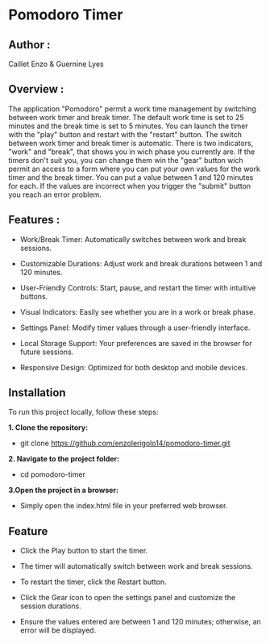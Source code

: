 # Pomodoro Timer

## Author : 
Caillet Enzo & Guernine Lyes

## Overview :
The application "Pomodoro" permit a work time management by switching between work timer and break timer. The default work time is set to 25 minutes and the break time is set to 5 minutes. 
You can launch the timer with the "play" button and restart with the "restart" button. 
The switch between work timer and break timer is automatic. There is two indicators, "work" and "break", that shows you in wich phase you currently are.
If the timers don't suit you, you can change them win the "gear" button wich permit an access to a form where you can put your own values for the work timer and the break timer. You can put a value between 1 and 120 minutes for each. 
If the values are incorrect when you trigger the "submit" button you reach an error problem.

## Features :
- Work/Break Timer: Automatically switches between work and break sessions.

- Customizable Durations: Adjust work and break durations between 1 and 120 minutes.

- User-Friendly Controls: Start, pause, and restart the timer with intuitive buttons.

- Visual Indicators: Easily see whether you are in a work or break phase.

- Settings Panel: Modify timer values through a user-friendly interface.

- Local Storage Support: Your preferences are saved in the browser for future sessions.

- Responsive Design: Optimized for both desktop and mobile devices.

## Installation

To run this project locally, follow these steps:

**1. Clone the repository:**  
- git clone https://github.com/enzolerigolo14/pomodoro-timer.git

**2. Navigate to the project folder:**  
- cd pomodoro-timer

**3.Open the project in a browser:**
- Simply open the index.html file in your preferred web browser.

## Feature

- Click the Play button to start the timer.

- The timer will automatically switch between work and break sessions.

- To restart the timer, click the Restart button.

- Click the Gear icon to open the settings panel and customize the session durations.

- Ensure the values entered are between 1 and 120 minutes; otherwise, an error will be displayed.

